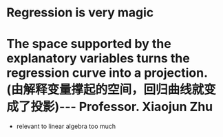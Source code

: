 # Regression is very magic

# The space supported by the explanatory variables turns the regression curve into a projection.(由解释变量撑起的空间，回归曲线就变成了投影)--- Professor. Xiaojun Zhu
-  relevant to linear algebra too much
